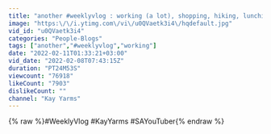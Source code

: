 ```yaml
---
title: "another #weeklyvlog : working (a lot), shopping, hiking, lunching"
image: "https:\/\/i.ytimg.com\/vi\/u0QVaetk3i4\/hqdefault.jpg"
vid_id: "u0QVaetk3i4"
categories: "People-Blogs"
tags: ["another","#weeklyvlog","working"]
date: "2022-02-11T01:33:21+03:00"
vid_date: "2022-02-08T07:43:15Z"
duration: "PT24M53S"
viewcount: "76918"
likeCount: "7903"
dislikeCount: ""
channel: "Kay Yarms"
---
```

{% raw %}#WeeklyVlog #KayYarms #SAYouTuber{% endraw %}
